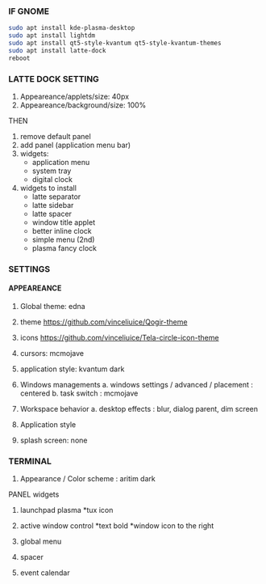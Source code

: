 ### IF GNOME

```bash
sudo apt install kde-plasma-desktop
sudo apt install lightdm
sudo apt install qt5-style-kvantum qt5-style-kvantum-themes
sudo apt install latte-dock
reboot
```

### LATTE DOCK SETTING 
1. Appeareance/applets/size: 40px
2. Appeareance/background/size: 100%

THEN 

1. remove default panel
2. add panel (application menu bar)
3. widgets: 
	- application menu
	- system tray
	- digital clock
3. widgets to install
	- latte separator
	- latte sidebar
	- latte spacer
	- window title applet
	- better inline clock
	- simple menu (2nd)
	- plasma fancy clock

### SETTINGS

#### APPEAREANCE
1. Global theme: edna
2. theme https://github.com/vinceliuice/Qogir-theme
3. icons https://github.com/vinceliuice/Tela-circle-icon-theme
4. cursors: mcmojave
5. application style: kvantum dark

1. Windows managements 
	a. windows settings / advanced / placement : centered
	b. task switch : mcmojave
	
2. Workspace behavior
	a. desktop effects : blur, dialog parent, dim screen

3. Application style
1. splash screen: none



### TERMINAL
1. Appearance / Color scheme : aritim dark

PANEL widgets 
1. launchpad plasma
	*tux icon
2. active window control 
	*text bold
	*window icon to the right
3. global menu

4. spacer
5. event calendar 
